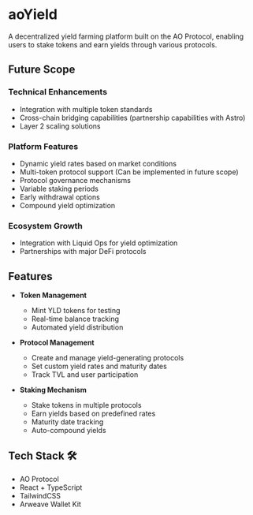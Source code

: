 # aoYield

A decentralized yield farming platform built on the AO Protocol, enabling users to stake tokens and earn yields through various protocols.

## Future Scope
### Technical Enhancements
- Integration with multiple token standards
- Cross-chain bridging capabilities (partnership capabilities with Astro)
- Layer 2 scaling solutions

### Platform Features
- Dynamic yield rates based on market conditions
- Multi-token protocol support (Can be implemented in future scope)
- Protocol governance mechanisms
- Variable staking periods
- Early withdrawal options
- Compound yield optimization

### Ecosystem Growth
- Integration with Liquid Ops for yield optimization
- Partnerships with major DeFi protocols

## Features

- **Token Management**
  - Mint YLD tokens for testing
  - Real-time balance tracking
  - Automated yield distribution

- **Protocol Management**
  - Create and manage yield-generating protocols
  - Set custom yield rates and maturity dates
  - Track TVL and user participation

- **Staking Mechanism**
  - Stake tokens in multiple protocols
  - Earn yields based on predefined rates
  - Maturity date tracking
  - Auto-compound yields


## Tech Stack 🛠

- AO Protocol
- React + TypeScript
- TailwindCSS
- Arweave Wallet Kit
